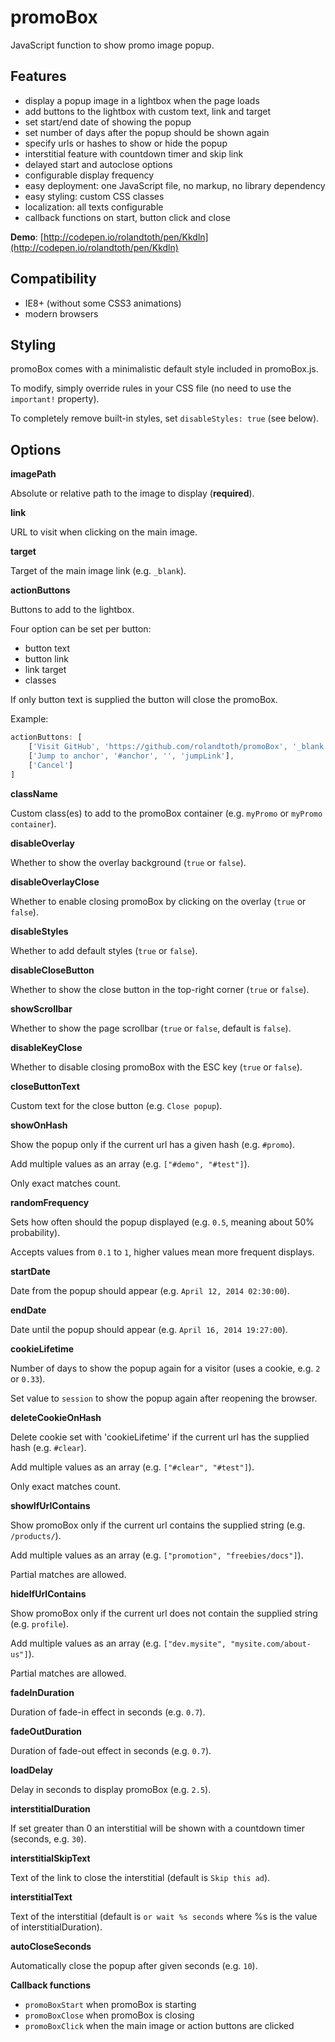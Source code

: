 promoBox
========

JavaScript function to show promo image popup.


Features
-----------

* display a popup image in a lightbox when the page loads
* add buttons to the lightbox with custom text, link and target
* set start/end date of showing the popup
* set number of days after the popup should be shown again
* specify urls or hashes to show or hide the popup
* interstitial feature with countdown timer and skip link
* delayed start and autoclose options
* configurable display frequency
* easy deployment: one JavaScript file, no markup, no library dependency 
* easy styling: custom CSS classes
* localization: all texts configurable
* callback functions on start, button click and close

**Demo**: [http://codepen.io/rolandtoth/pen/Kkdln](http://codepen.io/rolandtoth/pen/Kkdln)

Compatibility
-----------
* IE8+ (without some CSS3 animations)
* modern browsers

Styling
-----------
promoBox comes with a minimalistic default style included in promoBox.js.

To modify, simply override rules in your CSS file (no need to use the `important!` property).

To completely remove built-in styles, set `disableStyles: true` (see below).


Options
-----------

**imagePath**

Absolute or relative path to the image to display (**required**).


**link**

URL to visit when clicking on the main image.


**target**

Target of the main image link (e.g. `_blank`).


**actionButtons**

Buttons to add to the lightbox.

Four option can be set per button:
* button text
* button link
* link target
* classes

If only button text is supplied the button will close the promoBox.

Example:
```javascript
actionButtons: [
    ['Visit GitHub', 'https://github.com/rolandtoth/promoBox', '_blank', 'external github'],
    ['Jump to anchor', '#anchor', '', 'jumpLink'],
    ['Cancel']
]
```


**className**

Custom class(es) to add to the promoBox container (e.g. `myPromo` or `myPromo container`).


**disableOverlay**

Whether to show the overlay background (`true` or `false`).


**disableOverlayClose**

Whether to enable closing promoBox by clicking on the overlay (`true` or `false`).


**disableStyles**

Whether to add default styles (`true` or `false`).


**disableCloseButton**

Whether to show the close button in the top-right corner (`true` or `false`).


**showScrollbar**

Whether to show the page scrollbar (`true` or `false`, default is `false`).


**disableKeyClose**

Whether to disable closing promoBox with the ESC key (`true` or `false`).


**closeButtonText**

Custom text for the close button (e.g. `Close popup`).


**showOnHash**

Show the popup only if the current url has a given hash (e.g. `#promo`).

Add multiple values as an array (e.g. `["#demo", "#test"]`).

Only exact matches count.


**randomFrequency**

Sets how often should the popup displayed (e.g. `0.5`, meaning about 50% probability).

Accepts values from `0.1` to `1`, higher values mean more frequent displays.


**startDate**

Date from the popup should appear (e.g. `April 12, 2014 02:30:00`).


**endDate**

Date until the popup should appear (e.g. `April 16, 2014 19:27:00`).


**cookieLifetime**

Number of days to show the popup again for a visitor (uses a cookie, e.g. `2` or `0.33`).

Set value to `session` to show the popup again after reopening the browser.


**deleteCookieOnHash**

Delete cookie set with 'cookieLifetime' if the current url has the supplied hash (e.g. `#clear`). 

Add multiple values as an array (e.g. `["#clear", "#test"]`).

Only exact matches count.


**showIfUrlContains**

Show promoBox only if the current url contains the supplied string (e.g. `/products/`).

Add multiple values as an array (e.g. `["promotion", "freebies/docs"]`).

Partial matches are allowed.


**hideIfUrlContains** 

Show promoBox only if the current url does not contain the supplied string (e.g. `profile`).

Add multiple values as an array (e.g. `["dev.mysite", "mysite.com/about-us"]`).

Partial matches are allowed.


**fadeInDuration**

Duration of fade-in effect in seconds (e.g. `0.7`).


**fadeOutDuration**

Duration of fade-out effect in seconds (e.g. `0.7`).


**loadDelay**

Delay in seconds to display promoBox (e.g. `2.5`).


**interstitialDuration**

If set greater than 0 an interstitial will be shown with a countdown timer (seconds, e.g. `30`).


**interstitialSkipText**

Text of the link to close the interstitial (default is `Skip this ad`).


**interstitialText**

Text of the interstitial (default is `or wait %s seconds` where %s is the value of interstitialDuration).


**autoCloseSeconds**

Automatically close the popup after given seconds (e.g. `10`).


**Callback functions**
* `promoBoxStart` when promoBox is starting
* `promoBoxClose` when promoBox is closing
* `promoBoxClick` when the main image or action buttons are clicked